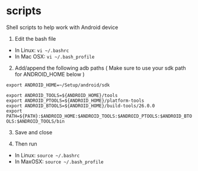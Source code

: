 # scripts

Shell scripts to help work with Android device

1. Edit the bash file
*  In Linux: `vi ~/.bashrc` </br>
*  In Mac OSX: `vi ~/.bash_profile` </br>

2. Add/append the following adb paths ( Make sure to use your sdk path for ANDROID_HOME below ) </br>

`export ANDROID_HOME=~/Setup/android/sdk` </br>
  
`export ANDROID_TOOLS=${ANDROID_HOME}/tools` </br>
`export ANDROID_PTOOLS=${ANDROID_HOME}/platform-tools` </br>
`export ANDROID_BTOOLS=${ANDROID_HOME}/build-tools/26.0.0` </br>
`export PATH=${PATH}:$ANDROID_HOME:$ANDROID_TOOLS:$ANDROID_PTOOLS:$ANDROID_BTOOLS:$ANDROID_TOOLS/bin` </br>

3. Save and close </br>

4. Then run
  * In Linux: `source ~/.bashrc` </br>
  * In MaxOSX: `source ~/.bash_profile` </br>
